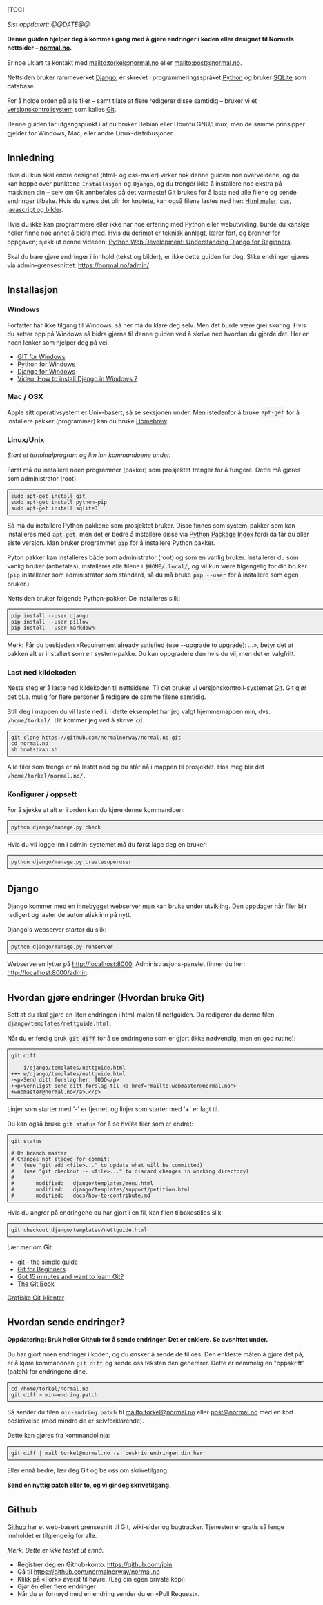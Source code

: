 <!--
TODO:
@deb node-less to regenerate css files (add to docs/install also)
can make changes directly on github
url-namespace. can link to wiki
html5. define browser support (lowest IE version)
coding standards: Python 2.7 and Django 1.8
rename CONTRIBUTING.md?
Github: Howto clone the repo and send pull requests
Github: Howto use the issue tracker
gitk / gitg
unit test: ./manage.py test
http://effectivedjango.com/

TODO Styling:
css for <code>
more line-spacing?
-->

<!-- markdown don't touches stuff inside block tags, but head is not
a block tag, so it messes it up. Therefor we wrapp head inside a div
even tough it's not legal html -->
<div>
<meta charset="utf-8" />
<style type="text/css">
  pre {  /* box with code */
    background-color: rgb(238, 238, 238);
    border: 1px solid black;
    padding: 1ex;
    width: 52em;
  }
  p > code {    /* inline code */
    font-size: 90%;
    background-color: rgba(0,0,0,0.04);
    padding: 0.33em 0.1em;
    border-radius: 3px;
  }
  p { width: 50em; line-height: 1.44; }
  h2 { margin-top: 3ex; }
  div.toc {
    border: 1px dashed black;
    float: right;
    padding-right: 1em;
  }
</style>
</div>


[TOC]

<!--
Hvordan komme i gang
====================
-->

_Sist oppdatert: @@DATE@@_

**Denne guiden hjelper deg å komme i gang med å gjøre endringer i koden
eller designet til Normals nettsider – [normal.no](http://normal.no).**

Er noe uklart ta kontakt med <mailto:torkel@normal.no> eller
<mailto:post@normal.no>.

Nettsiden bruker rammeverket [Django], er skrevet
i programmeringsspråket [Python] og bruker [SQLite] som database.

For å holde orden på alle filer – samt tilate at flere redigerer disse
samtidig – bruker vi et [versjonskontrollsystem][SCM] som kalles [Git][].

Denne guiden tar utgangspunkt i at du bruker Debian eller Ubuntu
GNU/Linux, men de samme prinsipper gjelder for Windows, Mac, eller andre
Linux-distribusjoner.

[Django]: https://www.djangoproject.com/
[Python]: http://www.python.org/
[SQLite]: http://sqlite.org/
[SCM]: http://no.wikipedia.org/wiki/Versjonskontrollsystem


## Innledning ##

Hvis du kun skal endre designet (html- og css-maler) virker nok denne
guiden noe overveldene, og du kan hoppe over punktene `Installasjon` og
`Django`, og du trenger ikke å installere noe ekstra på
maskinen din – selv om Git annbefales på det varmeste! Git brukes for
å laste ned alle filene og sende endringer tilbake. Hvis du synes det
blir for knotete, kan også filene lastes ned her: [Html maler][];
[css, javascript og bilder][css-js-images].

[Html maler]: https://github.com/normalnorway/normal.no/tree/master/django/templates
[css-js-images]: https://github.com/normalnorway/normal.no/tree/master/django/static

Hvis du ikke kan programmere eller ikke har noe erfaring med Python eller
webutvikling, burde du kanskje heller finne noe annet å bidra med. Hvis
du derimot er teknisk annlagt, lærer fort, og brenner for oppgaven; sjekk
ut denne videoen:
[Python Web Development: Understanding Django for Beginners](http://www.youtube.com/watch?v=zTNA0MtZwso).

Skal du bare gjøre endringer i innhold (tekst og bilder), er ikke dette
guiden for deg. Slike endringer gjøres via admin-grensesnittet:
<https://normal.no/admin/>


## Installasjon ##


### Windows ###

Forfatter har ikke tilgang til Windows, så her må du klare deg selv. Men
det burde være grei skuring. Hvis du setter opp på Windows så bidra
gjerne til denne guiden ved å skrive ned hvordan du gjorde det. Her er
noen lenker som hjelper deg på vei:

* [GIT for Windows](http://msysgit.github.io/)
* [Python for Windows](https://www.python.org/downloads/windows/)
* [Django for Windows](https://docs.djangoproject.com/en/dev/howto/windows/)
* [Video: How to install Django in Windows 7](http://www.youtube.com/watch?v=rIVwVOpwpsA)


### Mac / OSX ###

Apple sitt operativsystem er Unix-basert, så se seksjonen under. Men
istedenfor å bruke `apt-get` for å installere pakker (programmer) kan du
bruke [Homebrew](http://brew.sh/).


### Linux/Unix ###

*Start et terminalprogram og lim inn kommandoene under.*

Først må du installere noen programmer (pakker) som prosjektet trenger
for å fungere. Dette må gjøres som administrator (root).

    sudo apt-get install git
    sudo apt-get install python-pip
    sudo apt-get install sqlite3

Så må du installere Python pakkene som prosjektet bruker. Disse finnes
som system-pakker som kan installeres med `apt-get`, men det er bedre
å installere disse via [Python Package Index](https://pypi.python.org/pypi)
fordi da får du aller siste versjon. Man bruker programmet `pip` for
å installere Python pakker.

Pyton pakker kan installeres både som administrator (root) og som en
vanlig bruker. Installerer du som vanlig bruker (anbefales), installeres
alle filene i `$HOME/.local/`, og vil kun være tilgengelig for din
bruker. (`pip` installerer som administrator som standard, så du må bruke
`pip --user` for å installere som egen bruker.)

<!--
    $ mkdir -p $HOME/.pip
    $ echo -e "[install]\nuser = yes" >> $HOME/.pip/pip.conf
-->

<!--
Django kan installeres både som administrator (root) og som en vanlig
bruker. Installerer du som vanlig bruker, installeres alle filene under
katalogen `$HOME/.local/`. Derfor må `$HOME/.local/bin/` legges til
i `PATH` for at komandoen `django-admin.py` skal virke (ikke nødvendig).
Det enkleste er å installere som administrator, og det gjør du slik:
-->

<!--
Resten burde gjøres som din vanlige bruker – eller hvis du er paranoid,
lag en egen bruker kun for dette.
-->

Nettsiden bruker følgende Python-pakker. De installeres slik:

    pip install --user django
    pip install --user pillow
    pip install --user markdown

<!-- @todo mark with css class. how? -->
Merk: Får du beskjeden «Requirement already satisfied (use --upgrade to
upgrade): ...», betyr det at pakken alt er installert som en
system-pakke. Du kan oppgradere den hvis du vil, men det er valgfritt.


### Last ned kildekoden ###

Neste steg er å laste ned kildekoden til nettsidene. Til det bruker vi
versjonskontroll-systemet [Git][]. Git gjør det bl.a. mulig for flere
personer å redigere de samme filene samtidig.

[Git]: http://en.wikipedia.org/wiki/Git_(software)

Still deg i mappen du vil laste ned i. I dette eksemplet har jeg valgt
hjemmemappen min, dvs. `/home/torkel/`. Dit kommer jeg ved å skrive `cd`.

    git clone https://github.com/normalnorway/normal.no.git
    cd normal.no
    sh bootstrap.sh

Alle filer som trengs er nå lastet ned og du står nå i mappen til
prosjektet. Hos meg blir det `/home/torkel/normal.no/`.


### Konfigurer / oppsett ###

For å sjekke at alt er i orden kan du kjøre denne kommandoen:

    python django/manage.py check

<!--
Sjekk at standard konfigurasjonen er ok:

    edit django/website/settings.py

Så trenger du en databasefil med testdata:

    cd db
    wget http://torkel.normal.no/normal.db
-->

Hvis du vil logge inn i admin-systemet må du først lage deg en bruker:

    python django/manage.py createsuperuser



## Django ##

Django kommer med en innebygget webserver man kan bruke under utvikling.
Den oppdager når filer blir redigert og laster de automatisk inn på nytt.

Django's webserver starter du slik:

    python django/manage.py runserver

Webserveren lytter på <http://localhost:8000>. Administrasjons-panelet
finner du her: <http://localhost:8000/admin>.

<!--
Eventuelt prøv denne kommandoen:

    xdg-open http://localhost:8000/
-->



## Hvordan gjøre endringer (Hvordan bruke Git) ##

Sett at du skal gjøre en liten endringen i html-malen til
nettguiden. Da redigerer du denne filen `django/templates/nettguide.html`.

Når du er ferdig bruk `git diff` for å se endringene som er gjort
(ikke nødvendig, men en god rutine):

    git diff

    --- i/django/templates/nettguide.html
    +++ w/django/templates/nettguide.html
    -<p>Send ditt forslag her: TODO</p>
    +<p>Vennligst send ditt forslag til <a href="mailto:webmaster@normal.no">
    +webmaster@normal.no</a>.</p>

Linjer som starter med '-' er fjernet, og linjer som starter med '+' er
lagt til.

Du kan også bruke `git status` for å se _hvilke_ filer som er endret:

    git status

    # On branch master
    # Changes not staged for commit:
    #   (use "git add <file>..." to update what will be committed)
    #   (use "git checkout -- <file>..." to discard changes in working directory)
    #
    #       modified:   django/templates/menu.html
    #       modified:   django/templates/support/petition.html
    #       modified:   docs/how-to-contribute.md


Hvis du angrer på endringene du har gjort i en fil, kan filen
tilbakestilles slik:

    git checkout django/templates/nettguide.html


Lær mer om Git:

* [git - the simple guide](http://rogerdudler.github.io/git-guide/)
* [Git for Beginners](http://www.sitepoint.com/git-for-beginners/)
* [Got 15 minutes and want to learn Git?](https://try.github.io/)
* [The Git Book](http://git-scm.com/book/en/v2)

[Grafiske Git-klienter](http://git-scm.com/downloads/guis)


## Hvordan sende endringer? ##

**Oppdatering: Bruk heller Github for å sende endringer. Det er enklere.
Se avsnittet under.**

Du har gjort noen endringer i koden, og du ønsker å sende de til oss.
Den enkleste måten å gjøre det på, er å kjøre kommandoen `git diff` og
sende oss teksten den genererer. Dette er nemmelig en "oppskrift"
(patch) for endringene dine.

    cd /home/torkel/normal.no
    git diff > min-endring.patch

Så sender du filen `min-endring.patch` til <mailto:torkel@normal.no>
eller <post@normal.no> med en kort beskrivelse (med mindre de er
selvforklarende).

Dette kan gjøres fra kommandolinja:

    git diff | mail torkel@normal.no -s 'beskriv endringen din her'

Eller ennå bedre; lær deg Git og be oss om skrivetilgang.

<!--
* <http://rogerdudler.github.io/git-guide/>
* <http://stackoverflow.com/questions/315911/git-for-beginners-the-definitive-practical-guide>
* <http://git-scm.com/book>
-->

**Send en nyttig patch eller to, og vi gir deg skrivetilgang.**



## Github ##

[Github](https://github.com/) har et web-basert grensesnitt til Git,
wiki-sider og bugtracker. Tjenesten er gratis så lenge innholdet er
tilgjengelig for alle.

*Merk: Dette er ikke testet ut ennå.*

* Registrer deg en Github-konto: <https://github.com/join>
* Gå til <https://github.com/normalnorway/normal.no>
* Klikk på «Fork» øverst til høyre. (Lag din egen private kopi).
* Gjør én eller flere endringer
* Når du er fornøyd med en endring sender du en «Pull Request».


<!--
Hvis du blir en aktiv bidragsyter, gir vi deg gjerne skrivetilgang.

https://docs.djangoproject.com/en/dev/internals/contributing/writing-code/working-with-git/

How to Get Started with Github - Beginner Tutorial
https://www.youtube.com/watch?v=73I5dRucCds
Part 1 :: GitHub for Windows
https://www.youtube.com/watch?v=1UiICgvrsFI
-->
